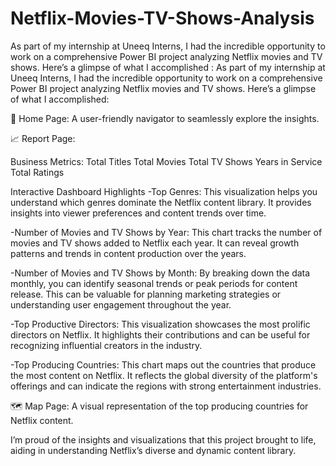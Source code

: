 # Netflix-Movies-TV-Shows-Analysis
As part of my internship at Uneeq Interns, I had the incredible opportunity to work on a comprehensive Power BI project analyzing Netflix movies and TV shows. Here’s a glimpse of what I accomplished :
As part of my internship at Uneeq Interns, I had the incredible opportunity to work on a comprehensive Power BI project analyzing Netflix movies and TV shows. Here’s a glimpse of what I accomplished:

🌟 Home Page: A user-friendly navigator to seamlessly explore the insights.

📈 Report Page:

Business Metrics:
Total Titles
Total Movies
Total TV Shows
Years in Service
Total Ratings

Interactive Dashboard Highlights
-Top Genres:
This visualization helps you understand which genres dominate the Netflix content library. It provides insights into viewer preferences and content trends over time.

-Number of Movies and TV Shows by Year:
This chart tracks the number of movies and TV shows added to Netflix each year. It can reveal growth patterns and trends in content production over the years.

-Number of Movies and TV Shows by Month:
By breaking down the data monthly, you can identify seasonal trends or peak periods for content release. This can be valuable for planning marketing strategies or understanding user engagement throughout the year.

-Top Productive Directors:
This visualization showcases the most prolific directors on Netflix. It highlights their contributions and can be useful for recognizing influential creators in the industry.

-Top Producing Countries:
This chart maps out the countries that produce the most content on Netflix. It reflects the global diversity of the platform's offerings and can indicate the regions with strong entertainment industries.

🗺 Map Page: 
A visual representation of the top producing countries for Netflix content.

I’m proud of the insights and visualizations that this project brought to life, aiding in understanding Netflix’s diverse and dynamic content library. 


